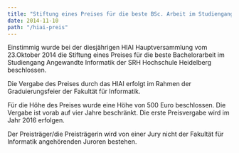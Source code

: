 ```yaml
---
title: "Stiftung eines Preises für die beste BSc. Arbeit im Studiengang Angewandte Informatik"
date: 2014-11-10
path: "/hiai-preis"
---
```


Einstimmig wurde bei der diesjährigen HIAI Hauptversammlung vom 23.Oktober 2014 die Stiftung eines Preises für die beste Bachelorarbeit im Studiengang Angewandte Informatik der SRH Hochschule Heidelberg beschlossen.

Die Vergabe des Preises durch das HIAI erfolgt im Rahmen der Graduierungsfeier der Fakultät für Informatik.

Für die Höhe des Preises wurde eine Höhe von 500 Euro beschlossen. Die Vergabe ist vorab auf vier Jahre beschränkt. Die erste Preisvergabe wird im Jahr 2016 erfolgen.

Der Preisträger/die Preisträgerin wird von einer Jury nicht der Fakultät für Informatik angehörenden Juroren bestehen.
